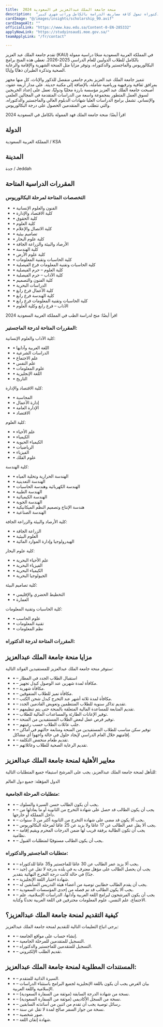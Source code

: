 ```yaml
---
title:  منحة جامعة الملك عبدالعزيز في السعودية 2024 
description:  "منحة ممولة بالكامل في جامعة الملك عبدالعزيز للبكالوريوس والماجستير والدكتوراه تمول كافة مصاريف الدراسة بالكامل وراتب شهري كبير" 
cardImage: "@/images/insights/scholarship_99.avif" 
cardImageAlt: "" 
officialLink: "https://www.kau.edu.sa/Content-0-EN-285332" 
applyNowLink: "https://studyinsaudi.moe.gov.sa/" 
teamApplyLink: "/fr/contact"

---
```


تقدم جامعة الملك عبد العزيز (KAU) في المملكة العربية السعودية منحًا دراسية ممولة بالكامل للطلاب الدوليين للعام الدراسي 2025-2026. تغطي هذه المنح برامج البكالوريوس والماجستير والدكتوراه، وتوفر مزايا مثل المنحة الشهرية والإقامة والرعاية الصحية وتذكرة الطيران ذهابًا وإيابًا.

تتميز جامعة الملك عبد العزيز بحرم جامعي منفصل للذكور والإناث، كل منها مجهز بمرافق ثقافية وترفيهية ورياضية شاملة، بالإضافة إلى مكتبة حديثة. على مدار أربعة عقود، أصبحت جامعة الملك عبد العزيز مؤسسة بارزة محليًا ودوليًا، تعمل على إعداد الخريجين لسوق العمل المتطور بمجموعة واسعة من الدراسات المتقدمة في المجالين العلمي والإنساني. تشمل برامج الدراسات العليا شهادات الدبلوم العالي والماجستير والدكتوراه، والتي تتطلب من المتقدمين الحصول على درجة البكالوريوس.

اقرأ أيضًا: منحة جامعة الملك فهد الممولة بالكامل في السعودية 2024

## الدولة

المملكة العربية السعودية / KSA

## المدينة

جدة / Jeddah

## المقررات الدراسية المتاحة

### التخصصات المتاحة لمرحلة البكالوريوس

- • الفنون والعلوم الإنسانية
- • كلية الاقتصاد والإدارة
- • كلية الحقوق
- • كلية العلوم
- • كلية الاتصال والإعلام
- • تصاميم بيئية
- • كلية علوم البحار
- • الأرصاد والبيئة والزراعة الجافة
- • كلية الهندسة
- • كلية علوم الأرض
- • كلية الحاسبات وتقنية المعلومات
- • كلية الحاسبات وتقنية المعلومات فرع الفيصلية
- • كلية العلوم – حرم الفيصلية
- • كلية الآداب – حرم الفيصلية
- • كلية الفنون والتصميم
- • الدراسات البحرية
- • كلية الأعمال فرع رابغ
- • كلية الهندسة فرع رابغ
- • كلية الحاسبات وتقنية المعلومات فرع رابغ
- • الآداب – فرع رابغ وكلية العلوم

اقرأ أيضًا: منح لدراسة الطب في المملكة العربية السعودية 2024

### المقررات المتاحة لدرجة الماجستير:

كلية الآداب والعلوم الإنسانية:

- • اللغة العربية وآدابها
- • الدراسات الشرعية
- • علم الاجتماع
- • علم النفس
- • علوم المعلومات
- • اللغة الإنجليزية
- • التاريخ

كلية الاقتصاد والإدارة:

- • المحاسبة
- • إدارة الأعمال
- • الإدارة العامة
- • الاقتصاد

كلية العلوم:

- • علم الأحياء
- • الكيمياء
- • الكيمياء الحيوية
- • الرياضيات
- • الفيزياء
- • علوم الفلك

كلية الهندسة:

- • الهندسة الحرارية وتحلية المياه
- • الهندسة التعدينية
- • الهندسة الكهربائية وهندسة الحاسبات
- • الهندسة الطبية
- • الهندسة الكيميائية
- • الهندسة الجوية
- • هندسة الإنتاج وتصميم النظم الميكانيكية
- • الهندسة الصناعية

كلية الأرصاد والبيئة والزراعة الجافة:

- • الزراعة الجافة
- • العلوم البيئية
- • الهيدرولوجيا وإدارة الموارد المائية

كلية علوم البحار:

- • علم الأحياء البحرية
- • الفيزياء البحرية
- • الكيمياء البحرية
- • الجيولوجيا البحرية

كلية تصاميم البيئة:

- • التخطيط الحضري والإقليمي
- • العمارة

كلية الحاسبات وتقنية المعلومات:

- • علوم الحاسب
- • تقنية المعلومات
- • نظم المعلومات

### المقررات المتاحة لدرجة الدكتوراه:

## مزايا منحة جامعة الملك عبدالعزيز

ستوفر منحة جامعة الملك عبدالعزيز للمستفيدين الفوائد التالية:

- • – استقبال الطلاب الجدد في المطار
- • – مكافأة لمدة شهرين عند الوصول كبدل تجهيز.
- • – مكافأة شهرية.
- • – مكافأة تميز للطلاب المتفوقين.
- • – مكافأة لمدة ثلاثة أشهر عند التخرج كبدل شحن الكتب.
- • – تقديم تذاكر سنوية للطلاب المنتظمين وتعويض القادمين الجدد.
- • – تقديم المتابعة للمساعدة المالية المتعلقة بالمنحة حتى يتم تنظيمهم.
- • – توفير الإعانات الطارئة والمساعدات المالية للطلاب.
- • – توفير فرص عمل لبعض الطلاب المستفيدين من المنحة.
- • – جلب عائلات الطلاب حسب رغبتهم.
- • – توفير سكن مناسب للطلاب المستفيدين من المنحة ومتابعة حالتهم في أماكن إقامتهم خلال العام الدراسي لإيجاد حلول في حالة واجهوا أي مشاكل.
- • – تقديم طعام منخفض التكلفة.
- • – تقديم الرعاية الصحية للطلاب وعائلاتهم.

## معايير الأهلية لمنحة جامعة الملك عبدالعزيز

للتأهل لمنحة جامعة الملك عبدالعزيز، يجب على المرشح استيفاء جميع المتطلبات التالية:

الدول المؤهلة: جميع دول العالم

### متطلبات المرحلة الجامعية:

- • – يجب أن يكون الطالب حسن السيرة والسلوك.
- • – يجب أن يكون الطالب قد حصل على شهادة التخرج من الثانوية أو ما يعادلها من داخل المملكة أو خارجها.
- • – يجب ألا يكون قد مضى على شهادة التخرج من الثانوية أكثر من 3 سنوات.
- • – يجب ألا يقل عمر الطالب عن 17 عامًا ولا يزيد عن 25 عامًا لمرحلة البكالوريوس.
- • – يجب أن تكون الطالبة برفقة قريب لها ضمن الدرجات المحرم ويقيم إقامة نظامية.
- • – يجب أن يكون الطالب مستوفيًا لمتطلبات القبول.

### متطلبات الماجستير والدكتوراه:

- • – يجب ألا يزيد عمر الطالب عن 30 عامًا للماجستير و35 عامًا للدكتوراه.
- • – يجب أن يحصل الطالب على مؤهل معترف به في بلده بدرجة لا تقل عن (جيد جدًا) في حالة كانت درجة التخرج النهائية بتقدير.
- • – شهادة اختبار اللغة الإنجليزية.
- • – يجب أن يقدم الطالب خطابين توصية من أعضاء هيئة التدريس السابقين له.
- • – يجب ألا يكون الطالب قد تم فصله من إحدى المؤسسات السعودية.
- • – يجب أن يكون المرشحون لبرامج اللغة العربية وآدابها، الدراسات الإسلامية، علم الاجتماع، علم النفس، علوم المعلومات محترفين في اللغة العربية تحدثًا وكتابة.

## كيفية التقديم لمنحة جامعة الملك عبدالعزيز؟

يرجى اتباع التعليمات التالية للتقديم لمنحة جامعة الملك عبدالعزيز:

- • – إنشاء حساب على مواقع الجامعة.
- • – التسجيل للمتقدمين للمرحلة الجامعية.
- • – التسجيل للمتقدمين للماجستير والدكتوراه.
- • – تقديم الطلب الإلكتروني.

## المستندات المطلوبة لمنحة جامعة الملك عبدالعزيز:

- • – السيرة الذاتية للمتقدم.
- • – بيان الغرض يجب أن يكون باللغة الإنجليزية لجميع البرامج باستثناء الدراسات الإسلامية واللغة العربية.
- • – نسخة من شهادة الدرجة السابقة (موثقة من السفارة السعودية).
- • – نسخة من السجل الأكاديمي (موثقة من السفارة السعودية).
- • – رسائل توصية يجب أن تقدم من اثنين من أساتذته السابقين.
- • – نسخة من جواز السفر صالح لمدة لا تقل عن سنة.
- • – صور شخصية.
- • – شهادة إتقان اللغة.

